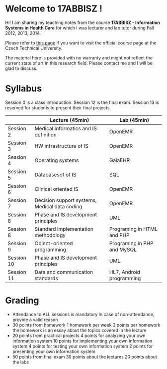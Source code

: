 # Welcome to 17ABBISZ !

Hi! I am sharing my teaching notes from the course **17ABBISZ - Information Systems in Health Care** for which I was lecturer and lab tutor during Fall 2012, 2013, 2014.

Please refer to [this page](https://predmety.fbmi.cvut.cz/17abbisz) if you want to visit the official course page at the Czech Technical University.

The material here is provided with no warranty and might not reflect the current state of art in this research field. Please contact me and I will be glad to discuss.

# Syllabus

Session 0 is a class introduction. Session 12 is the final exam. Session 13 is reserved for students to present their final projects.

|                 |Lecture (45min)                                |Lab (45min)                  |
|-----------------|-----------------------------------------------|-----------------------------|
|Session 2        |Medical Informatics and IS definition          |OpenEMR                      |
|Session 3        |HW infrastructure of IS                        |OpenEMR                      |
|Session 4        |Operating systems                              |GaiaEHR                      |
|Session 5        |Databasesof of IS                              |SQL                          |
|Session 6        |Clinical oriented IS                           |OpenEMR                      |
|Session 7        |Decision support systems, Medical data coding  |OpenEMR                      |
|Session 8        |Phase and IS development principles            |UML                          |
|Session 8        |Standard implementation methodology            |Programing in HTML and PHP   |
|Session 9        |Object-oriented programming                    |Programing in PHP and MySQL  |
|Session 10       |Phase and IS development principles            |UML                          |
|Session 11       |Data and communication standards               |HL7, Android programming     |

# Grading

* Attendance to ALL sessions is mandatory
		In case of non-attendance, provide a valid reason 
* 30 points from homework
		1 homework per week
		3 points per homework
		the homework is an essay about the topics covered in the lecture
* 20 points from practical projects
		4 points for analyzing your own information system
		10 points for implementing your own information system
		4 points for testing your own information system
		2 points for presenting your own information system  
* 50 points from final exam
		30 points about the lectures
		20 points about the labs
